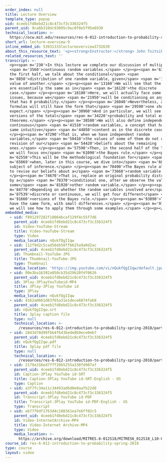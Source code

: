 ```yaml
---
order_index: null
title: Lecture Overview
template_type: popup
uid: 4ceeb1fd8ebd21c8c473cf3c336324f5
parent_uid: 9ca6b310dc93095c9ac0f0e5f95e6930
technical_location: >-
  https://ocw.mit.edu/resources/res-6-012-introduction-to-probability-spring-2018/part-i-the-fundamentals/lecture-overview-9
short_url: lecture-overview-9
inline_embed_id: 53931333lectureoverview3732639
about_this_resource_text: '<p><strong>Instructor:</strong> John Tsitsiklis</p>'
related_resources_text: ''
transcript: >-
  <p><span m='230'>In this lecture we complete our discussion of multiple</span>
  <span m='3560'>continuous random variables.</span> </p><p><span m='6350'>In
  the first half, we talk about the conditional</span> <span
  m='8850'>distribution of one random variable, given</span> <span m='11160'>the
  value of another.</span> </p><p><span m='13160'>We will see that the mechanics
  are essentially the same as in</span> <span m='16120'>the discrete
  case.</span> </p><p><span m='18180'>Here, we will actually face some subtle
  issues, because we</span> <span m='21950'>will be conditioning on any event
  that has 0 probability.</span> </p><p><span m='26040'>Nevertheless, all
  formulas will still have the form that</span> <span m='29590'>one should
  expect.</span> </p><p><span m='30960'>And in particular, we will see natural
  versions of the total</span> <span m='34220'>probability and total expectation
  theorems.</span> </p><p><span m='38580'>We will also define independence of
  continuous</span> <span m='41510'>random variables, a concept that has the
  same intuitive</span> <span m='44850'>content as in the discrete case.</span>
  </p><p><span m='47290'>That is, when we have independent random
  variables,</span> <span m='50410'>the values of some of them do not cause any
  revision of our</span> <span m='54420'>beliefs about the remaining
  ones.</span> </p><p><span m='57590'>Then, in the second half of the lecture,
  we will focus on</span> <span m='61090'>the Bayes rule.</span> </p><p><span
  m='62550'>This will be the methodological foundation for</span> <span
  m='65069'>when, later in this course, we dive into</span> <span m='68120'>the
  subject of inference.</span> </p><p><span m='70490'>The Bayes rule allows us
  to revise our beliefs about a</span> <span m='73660'>random variable.</span>
  </p><p><span m='74670'>That is, replace an original probability distribution
  by a</span> <span m='78370'>conditional one, after we observe the value of
  some</span> <span m='81920'>other random variable.</span> </p><p><span
  m='84770'>Depending on whether the random variables involved are</span> <span
  m='87539'>discrete or continuous, we will get four different</span> <span
  m='91660'>versions of the Bayes rule.</span> </p><p><span m='93890'>They all
  have the same form, with small differences.</span> </p><p><span m='97970'>And
  we will see how to apply them through some examples.</span> </p><p></p>
embedded_media:
  - uid: f891297282f18064bcaf129f4c55f7d6
    parent_uid: 4ceeb1fd8ebd21c8c473cf3c336324f5
    id: Video-YouTube-Stream
    title: Video-YouTube-Stream
    type: Video
    media_location: nQukfQgIIqw
  - uid: 112f9d2c5cad58eb58ffb625a9a0d2ac
    parent_uid: 4ceeb1fd8ebd21c8c473cf3c336324f5
    id: Thumbnail-YouTube-JPG
    title: Thumbnail-YouTube-JPG
    type: Thumbnail
    media_location: 'https://img.youtube.com/vi/nQukfQgIIqw/default.jpg'
  - uid: 00e3ba16392a050cb35d29b20fdf0626
    parent_uid: 4ceeb1fd8ebd21c8c473cf3c336324f5
    id: 3Play-3PlayYouTubeid-MP4
    title: 3Play-3Play YouTube id
    type: 3Play
    media_location: nQukfQgIIqw
  - uid: 4162a0661d83f65a31e1dece6874fab8
    parent_uid: 4ceeb1fd8ebd21c8c473cf3c336324f5
    id: nQukfQgIIqw.srt
    title: 3play caption file
    type: null
    technical_location: >-
      /resources/res-6-012-introduction-to-probability-spring-2018/part-i-the-fundamentals/lecture-overview-9/nQukfQgIIqw.srt
  - uid: 2843d78d99fbb4f643bede8b9ece0eb7
    parent_uid: 4ceeb1fd8ebd21c8c473cf3c336324f5
    id: nQukfQgIIqw.pdf
    title: 3play pdf file
    type: null
    technical_location: >-
      /resources/res-6-012-introduction-to-probability-spring-2018/part-i-the-fundamentals/lecture-overview-9/nQukfQgIIqw.pdf
  - uid: 2179a316ed7fff28b5255a330fd907af
    parent_uid: 4ceeb1fd8ebd21c8c473cf3c336324f5
    id: Caption-3Play YouTube id-SRT
    title: Caption-3Play YouTube id-SRT-English - US
    type: Caption
  - uid: a3f7fc34a11c34493ad6d0e8aafb22d8
    parent_uid: 4ceeb1fd8ebd21c8c473cf3c336324f5
    id: Transcript-3Play YouTube id-PDF
    title: Transcript-3Play YouTube id-PDF-English - US
    type: Transcript
  - uid: ab77f6df1763d4c108361ea7e6ff02c5
    parent_uid: 4ceeb1fd8ebd21c8c473cf3c336324f5
    id: Video-InternetArchive-MP4
    title: Video-Internet Archive-MP4
    type: Video
    media_location: >-
      https://archive.org/download/MITRES.6-012S18/MITRES6_012S18_L10-01_300k.mp4
course_id: res-6-012-introduction-to-probability-spring-2018
type: course
layout: video
---
```


